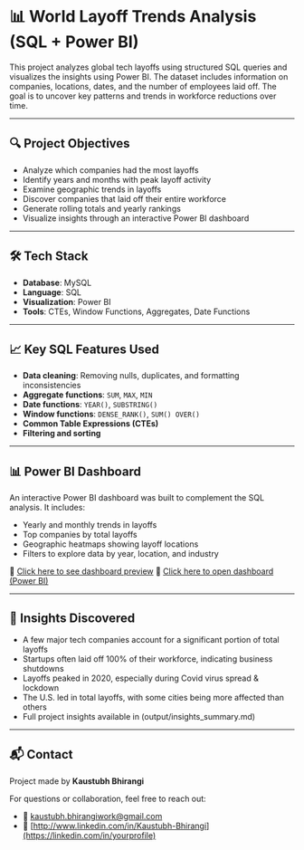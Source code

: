 ﻿# 📊 World Layoff Trends Analysis (SQL + Power BI)

This project analyzes global tech layoffs using structured SQL queries and visualizes the insights using Power BI. The dataset includes information on companies, locations, dates, and the number of employees laid off. The goal is to uncover key patterns and trends in workforce reductions over time.

---

## 🔍 Project Objectives

- Analyze which companies had the most layoffs
- Identify years and months with peak layoff activity
- Examine geographic trends in layoffs
- Discover companies that laid off their entire workforce
- Generate rolling totals and yearly rankings
- Visualize insights through an interactive Power BI dashboard

---

## 🛠️ Tech Stack

- **Database**: MySQL
- **Language**: SQL
- **Visualization**: Power BI
- **Tools**: CTEs, Window Functions, Aggregates, Date Functions

---

## 📈 Key SQL Features Used

- **Data cleaning**: Removing nulls, duplicates, and formatting inconsistencies
- **Aggregate functions**: `SUM`, `MAX`, `MIN`
- **Date functions**: `YEAR()`, `SUBSTRING()`
- **Window functions**: `DENSE_RANK()`, `SUM() OVER()`
- **Common Table Expressions (CTEs)**
- **Filtering and sorting**

---

## 📊 Power BI Dashboard

An interactive Power BI dashboard was built to complement the SQL analysis. It includes:

- Yearly and monthly trends in layoffs
- Top companies by total layoffs
- Geographic heatmaps showing layoff locations
- Filters to explore data by year, location, and industry

📎 [Click here to see dashboard preview](dashboard/dashboard_preview.pdf)
📎 [Click here to open dashboard (Power BI) ](dashboard/World_layoffs_dashboard.pbix)

---

## 🧠 Insights Discovered

- A few major tech companies account for a significant portion of total layoffs
- Startups often laid off 100% of their workforce, indicating business shutdowns
- Layoffs peaked in 2020, especially during Covid virus spread & lockdown
- The U.S. led in total layoffs, with some cities being more affected than others
- Full project insights available in (output/insights_summary.md)


---
## 📬 Contact

Project made by **Kaustubh Bhirangi**

For questions or collaboration, feel free to reach out:

- 📧 [kaustubh.bhirangiwork@gmail.com](mailto:your.email@example.com)
- 🔗 [http://www.linkedin.com/in/Kaustubh-Bhirangi](https://linkedin.com/in/yourprofile)
